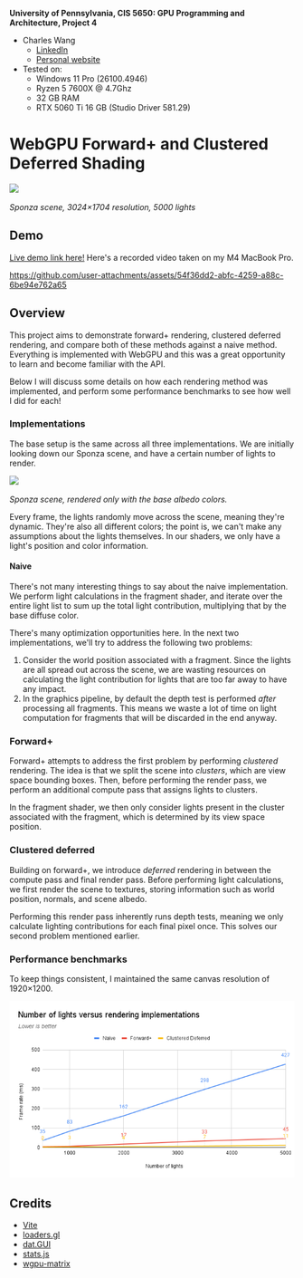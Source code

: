 **University of Pennsylvania, CIS 5650: GPU Programming and Architecture, Project 4**

- Charles Wang
  - [LinkedIn](https://linkedin.com/in/zwcharl)
  - [Personal website](https://charleszw.com)
- Tested on:
  - Windows 11 Pro (26100.4946)
  - Ryzen 5 7600X @ 4.7Ghz
  - 32 GB RAM
  - RTX 5060 Ti 16 GB (Studio Driver 581.29)

# WebGPU Forward+ and Clustered Deferred Shading

![](images/sponza_bright.png)

_Sponza scene, 3024×1704 resolution, 5000 lights_

## Demo

[Live demo link here!](https://aczw.github.io/webgpu-forward-plus-and-clustered-deferred) Here's a recorded video taken on my M4 MacBook Pro.

https://github.com/user-attachments/assets/54f36dd2-abfc-4259-a88c-6be94e762a65

## Overview

This project aims to demonstrate forward+ rendering, clustered deferred rendering, and compare both of these methods against a naive method. Everything is implemented with WebGPU and this was a great opportunity to learn and become familiar with the API.

Below I will discuss some details on how each rendering method was implemented, and perform some performance benchmarks to see how well I did for each!

### Implementations

The base setup is the same across all three implementations. We are initially looking down our Sponza scene, and have a certain number of lights to render.

![](images/sponza_albedo.png)

_Sponza scene, rendered only with the base albedo colors._

Every frame, the lights randomly move across the scene, meaning they're dynamic. They're also all different colors; the point is, we can't make any assumptions about the lights themselves. In our shaders, we only have a light's position and color information.

#### Naive

There's not many interesting things to say about the naive implementation. We perform light calculations in the fragment shader, and iterate over the entire light list to sum up the total light contribution, multiplying that by the base diffuse color.

There's many optimization opportunities here. In the next two implementations, we'll try to address the following two problems:

1. Consider the world position associated with a fragment. Since the lights are all spread out across the scene, we are wasting resources on calculating the light contribution for lights that are too far away to have any impact.
2. In the graphics pipeline, by default the depth test is performed _after_ processing all fragments. This means we waste a lot of time on light computation for fragments that will be discarded in the end anyway.

### Forward+

Forward+ attempts to address the first problem by performing _clustered_ rendering. The idea is that we split the scene into _clusters_, which are view space bounding boxes. Then, before performing the render pass, we perform an additional compute pass that assigns lights to clusters.

In the fragment shader, we then only consider lights present in the cluster associated with the fragment, which is determined by its view space position.

### Clustered deferred

Building on forward+, we introduce _deferred_ rendering in between the compute pass and final render pass. Before performing light calculations, we first render the scene to textures, storing information such as world position, normals, and scene albedo.

Performing this render pass inherently runs depth tests, meaning we only calculate lighting contributions for each final pixel once. This solves our second problem mentioned earlier.

### Performance benchmarks

To keep things consistent, I maintained the same canvas resolution of 1920×1200.

![](images/graph.png)

## Credits

- [Vite](https://vitejs.dev/)
- [loaders.gl](https://loaders.gl/)
- [dat.GUI](https://github.com/dataarts/dat.gui)
- [stats.js](https://github.com/mrdoob/stats.js)
- [wgpu-matrix](https://github.com/greggman/wgpu-matrix)
